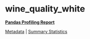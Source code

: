 # wine_quality_white

[**Pandas Profiling Report**](https://epistasislab.github.io/penn-ml-benchmarks/profile/wine_quality_white.html)

[Metadata](metadata.yaml) | [Summary Statistics](summary_stats.tsv)

